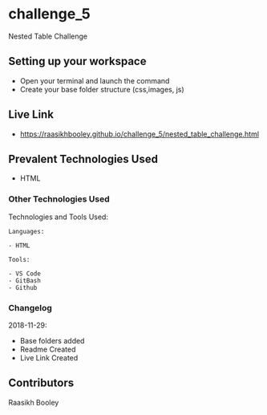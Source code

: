 # challenge_5

Nested Table Challenge

## Setting up your workspace

- Open your terminal and launch the command 
- Create your base folder structure (css,images, js)

## Live Link
- https://raasikhbooley.github.io/challenge_5/nested_table_challenge.html

## Prevalent Technologies Used

 - HTML
 

### Other Technologies Used

Technologies and Tools Used:

```
Languages:

- HTML

```
```
Tools:

- VS Code
- GitBash
- Github

```

### Changelog

2018-11-29:
- Base folders added
- Readme Created
- Live Link Created

## Contributors

Raasikh Booley